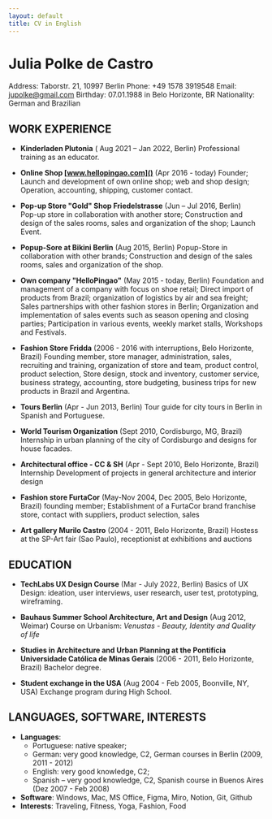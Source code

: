 ```yaml
---
layout: default
title: CV in English
---
```



# Julia Polke de Castro

Address:    Taborstr. 21, 10997 Berlin
Phone:  +49 1578 3919548
Email:  jupolke@gmail.com 
Birthday:   07.01.1988 in Belo Horizonte, BR
Nationality:    German and Brazilian

## WORK EXPERIENCE

* **Kinderladen Plutonia** ( Aug 2021 – Jan 2022, Berlin)
  Professional training as an educator. 

* **Online Shop [www.hellopingao.com]()** (Apr 2016 - today)
  Founder; Launch and development of own online shop; web and shop design; Operation, accounting, shipping, customer contact. 

* **Pop-up Store "Gold" Shop Friedelstrasse** (Jun – Jul 2016, Berlin)  
  Pop-up store in collaboration with another store; Construction and design of the sales rooms, sales and organization of the shop; Launch Event.

* **Popup-Sore at Bikini Berlin** (Aug 2015, Berlin)
  Popup-Store in collaboration with other brands; Construction and design of the sales rooms, sales and organization of the shop.

* **Own company "HelloPingao"** (May 2015 - today, Berlin) 
  Foundation and management of a company with focus on shoe retail; Direct import of products from Brazil; organization of logistics by air and sea freight; Sales partnerships with other fashion stores in Berlin; Organization and implementation of sales events such as season opening and closing parties; Participation in various events, weekly market stalls, Workshops and Festivals.

* **Fashion Store Fridda** (2006 - 2016 with interruptions, Belo Horizonte, Brazil) 
 Founding member, store manager, administration, sales, recruiting and training, organization of store and team, product control, product selection, Store design, stock and inventory, customer service, business strategy, accounting, store budgeting, business trips for new products in Brazil and Argentina.


* **Tours Berlin** (Apr - Jun 2013, Berlin)
Tour guide for city tours in Berlin in Spanish and Portuguese.

* **World Tourism Organization** (Sept 2010, Cordisburgo, MG, Brazil)
 Internship in urban planning of the city of Cordisburgo and designs for house facades.

* **Architectural office - CC & SH** (Apr - Sept 2010, Belo Horizonte, Brazil)
 Internship Development of projects in general architecture and interior design 

* **Fashion store FurtaCor** (May-Nov 2004, Dec 2005, Belo Horizonte, Brazil) 
founding member; Establishment of a FurtaCor brand franchise store, contact with suppliers, product selection, sales

* **Art gallery Murilo Castro** (2004 - 2011, Belo Horizonte, Brazil)
Hostess at the SP-Art fair (Sao Paulo), receptionist at exhibitions and auctions

## EDUCATION
* **TechLabs UX Design Course** (Mar - July 2022, Berlin)
Basics of UX Design: ideation, user interviews, user research, user test, prototyping, wireframing.

* **Bauhaus Summer School Architecture, Art and Design** 
(Aug 2012, Weimar)
Course on Urbanism: *Venustas - Beauty, Identity and Quality of life*

* **Studies in Architecture and Urban Planning at the Pontifícia Universidade Católica de Minas Gerais** 
(2006 - 2011, Belo Horizonte, Brazil)
Bachelor degree.

* **Student exchange in the USA** 
  (Aug 2004 - Feb 2005, Boonville, NY, USA) 
Exchange program during High School.

## LANGUAGES, SOFTWARE, INTERESTS

* **Languages**:
  * ​​Portuguese: native speaker; 
  * German: very good knowledge, C2, German courses in Berlin (2009, 2011 - 2012)
  * English: very good knowledge, C2; 
  * Spanish – very good knowledge, C2, Spanish course in Buenos Aires (Dez 2007 - Feb 2008)
* **Software**: Windows, Mac, MS Office, Figma, Miro, Notion, Git, Github
* **Interests**: Traveling, Fitness, Yoga, Fashion, Food







